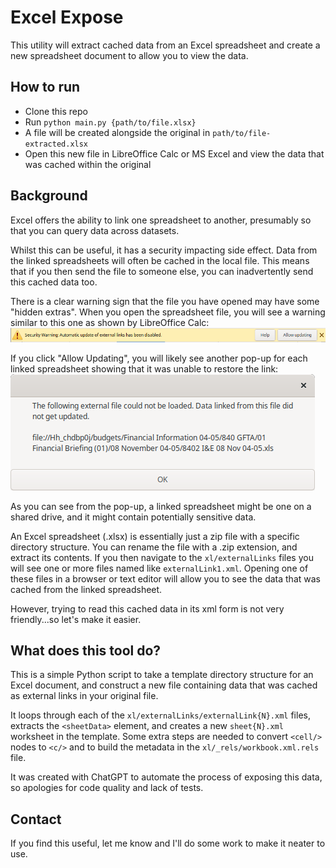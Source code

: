 # Excel Expose

This utility will extract cached data from an Excel spreadsheet and create a new spreadsheet document to allow you to view the data.

## How to run

* Clone this repo
* Run `python main.py {path/to/file.xlsx}`
* A file will be created alongside the original in `path/to/file-extracted.xlsx`
* Open this new file in LibreOffice Calc or MS Excel and view the data that was cached within the original

## Background

Excel offers the ability to link one spreadsheet to another, presumably so that you can query data across datasets.

Whilst this can be useful, it has a security impacting side effect.
Data from the linked spreadsheets will often be cached in the local file.
This means that if you then send the file to someone else, you can inadvertently send this cached data too.

There is a clear warning sign that the file you have opened may have some "hidden extras".
When you open the spreadsheet file, you will see a warning similar to this one as shown by LibreOffice Calc:
![A warning message from LibreOffice with the text, "Security Warning: Automatic update of external links has been disabled"](images/Warning.png "Warning message shown by LibreOffice")

If you click "Allow Updating", you will likely see another pop-up for each linked spreadsheet showing that it was unable to restore the link:
![A pop-up message showing the filepath and filename of the spreadsheet for which the link could not be re-established](images/FileWarning.png "Pop-up message showing the filepath and filename of the spreadsheet for which the link could not be re-established")

As you can see from the pop-up, a linked spreadsheet might be one on a shared drive, and it might contain potentially sensitive data.

An Excel spreadsheet (.xlsx) is essentially just a zip file with a specific directory structure.
You can rename the file with a .zip extension, and extract its contents.
If you then navigate to the `xl/externalLinks` files you will see one or more files named like `externalLink1.xml`.
Opening one of these files in a browser or text editor will allow you to see the data that was cached from the linked spreadsheet.

However, trying to read this cached data in its xml form is not very friendly...so let's make it easier.

## What does this tool do?

This is a simple Python script to take a template directory structure for an Excel document, and construct a new file containing data that was cached as external links in your original file.

It loops through each of the `xl/externalLinks/externalLink{N}.xml` files, extracts the `<sheetData>` element, and creates a new `sheet{N}.xml` worksheet in the template.
Some extra steps are needed to convert `<cell/>` nodes to `<c/>` and to build the metadata in the `xl/_rels/workbook.xml.rels` file.

It was created with ChatGPT to automate the process of exposing this data, so apologies for code quality and lack of tests.

## Contact
If you find this useful, let me know and I'll do some work to make it neater to use.
